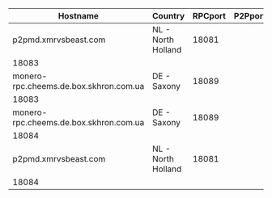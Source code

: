 Hostname | Country | RPCport | P2Pport
--- | --- | --- | ---
p2pmd.xmrvsbeast.com | NL - North Holland | 18081
 | 18083
monero-rpc.cheems.de.box.skhron.com.ua | DE - Saxony | 18089
 | 18083
monero-rpc.cheems.de.box.skhron.com.ua | DE - Saxony | 18089
 | 18084
p2pmd.xmrvsbeast.com | NL - North Holland | 18081
 | 18084
